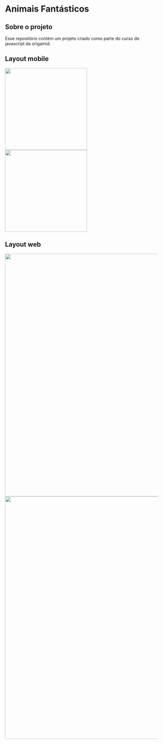 # Animais Fantásticos 

## Sobre o projeto

Esse repositório contém um projeto criado como parte do curso de javascript da origamid.

## Layout mobile
<img src="https://github.com/brunocesar2/animais-fantasticos/assets/111947999/d52fe7e6-75e3-4c8f-ad73-a68db73bb81e" width="270px">
<img src="https://github.com/brunocesar2/animais-fantasticos/assets/111947999/c4496c23-c800-42f8-91de-5cea7269f11c" width="270px">

## Layout web
<img src="https://github.com/brunocesar2/animais-fantasticos/assets/111947999/6f8f4e6a-ee06-4f4f-bcd9-26845ea7ef2d" width="800px">
<img src="https://github.com/brunocesar2/animais-fantasticos/assets/111947999/31b2f011-719a-46c4-9b0e-13dfa92b19d1" width="800px">
